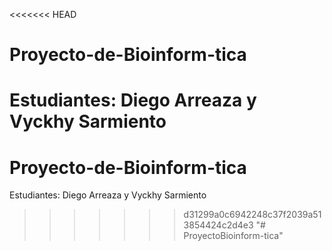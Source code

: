 <<<<<<< HEAD
# Proyecto-de-Bioinform-tica
Estudiantes: Diego Arreaza y Vyckhy Sarmiento
=======
# Proyecto-de-Bioinform-tica
Estudiantes: Diego Arreaza y Vyckhy Sarmiento
>>>>>>> d31299a0c6942248c37f2039a513854424c2d4e3
"# ProyectoBioinform-tica" 

